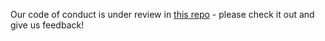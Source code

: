 Our code of conduct is under review in [this repo](https://github.com/distributedweb/Code-of-Conduct) - please check it out and give us feedback!
